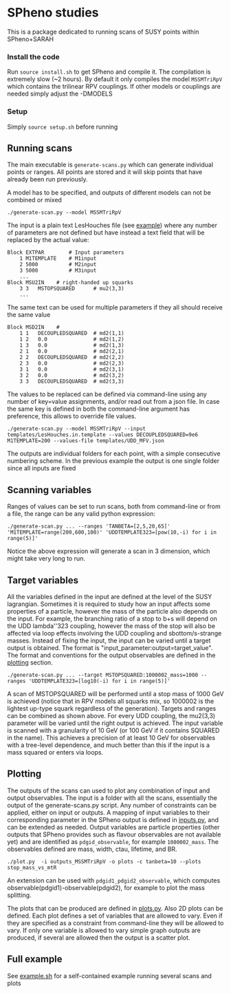 # SPheno studies

This is a package dedicated to running scans of SUSY points within SPheno+SARAH

### Install the code

Run `source install.sh` to get SPheno and compile it. The compilation is extremely slow (~2 hours).
By default it only compiles the model `MSSMTriRpV` which contains the trilinear RPV couplings. If other
models or couplings are needed simply adjust the -DMODELS

### Setup 

Simply `source setup.sh` before running

## Running scans

The main executable is `generate-scans.py` which can generate individual points or ranges. All points are stored
and it will skip points that have already been run previously.

A model has to be specified, and outputs of different models can not be combined or mixed
```
./generate-scan.py --model MSSMTriRpV
```

The input is a plain text LesHouches file (see [example](templates/LesHouches.in.template)) where any number of parameters
are not defined but have instead a text field that will be replaced by the actual value:
```
Block EXTPAR        # Input parameters
    1 M1TEMPLATE    # M1input
    2 5000          # M2input
    3 5000          # M3input
    ...
Block MSU2IN    # right-handed up squarks 
    3 3   MSTOPSQUARED      # mu2(3,3)
    ...
```

The same text can be used for multiple parameters if they all should receive the same value
```
Block MSD2IN    #  
    1 1   DECOUPLEDSQUARED  # md2(1,1)
    1 2   0.0               # md2(1,2)
    1 3   0.0               # md2(1,3)
    2 1   0.0               # md2(2,1)
    2 2   DECOUPLEDSQUARED  # md2(2,2)
    2 3   0.0               # md2(2,3)
    3 1   0.0               # md2(3,1)
    3 2   0.0               # md2(3,2)
    3 3   DECOUPLEDSQUARED  # md2(3,3)
```

The values to be replaced can be defined via command-line using any number of key=value assignments, and/or read out from a json file.
In case the same key is defined in both the command-line argument has preference, this allows to override file values.
```
./generate-scan.py --model MSSMTriRpV --input templates/LesHouches.in.template --values DECOUPLEDSQUARED=9e6 M1TEMPLATE=200 --values-file templates/UDD_MFV.json
```

The outputs are individual folders for each point, with a simple consecutive numbering scheme. In the previous example the output is one single folder since all inputs are fixed

Scanning variables
-----------------

Ranges of values can be set to run scans, both from command-line or from a file, the range can be any valid python expression:
```
./generate-scan.py ... --ranges 'TANBETA=[2,5,20,65]' 'M1TEMPLATE=range(200,600,100)' 'UDDTEMPLATE323=[pow(10,-i) for i in range(5)]'
```

Notice the above expression will generate a scan in 3 dimension, which might take very long to run.

Target variables
-----------------

All the variables defined in the input are defined at the level of the SUSY lagrangian. 
Sometimes it is required to study how an input affects some properties of a particle, however the mass of the particle also depends on the input.
For example, the branching ratio of a stop to b+s will depend on the UDD lambda''323 coupling, however the mass of the stop will also be affected via
loop effects involving the UDD coupling and sbottom/s-strange masses. Instead of fixing the input, the input can be varied until a target output is obtained.
The format is "input_parameter:output=target_value". The format and conventions for the output observables are defined in the [plotting](#plotting) section.
```
./generate-scan.py ... --target MSTOPSQUARED:1000002_mass=1000 --ranges 'UDDTEMPLATE323=[log10(-i) for i in range(5)]'
```

A scan of MSTOPSQUARED will be performed until a stop mass of 1000 GeV is achieved (notice that in RPV models all squarks mix, so 1000002 is the lightest up-type squark regardless of the generation).
Targets and ranges can be combined as shown above. For every UDD coupling, the mu2(3,3) parameter will be varied until the right output is achieved.
The input variable is scanned with a granularity of 10 GeV (or 100 GeV if it contains SQUARED in the name). This achieves a precision of at least 10 GeV for observables with a tree-level dependence, and much better than this if the input is a mass squared or enters via loops.

## Plotting

The outputs of the scans can used to plot any combination of input and output observables. The input is a folder with all the scans, essentially the output of the generate-scans.py script.
Any number of constraints can be applied, either on input or outputs. A mapping of input variables to their corresponding parameter in the SPheno output is defined in [inputs.py](python/inputs.py), and can be extended as needed.
Output variables are particle properties (other outputs that SPheno provides such as flavour observables are not available yet) and are identified as `pdgid_observable`, for example `1000002_mass`.
The observables defined are mass, width, ctau, lifetime, and BR.
```
./plot.py  -i outputs_MSSMTriRpV -o plots -c tanbeta=10 --plots stop_mass_vs_mtR
```
An extension can be used with `pdgid1_pdgid2_observable`, which computes observable(pdgid1)-observable(pdgid2), for example to plot the mass splitting.

The plots that can be produced are defined in [plots.py](python/plots.py). Also 2D plots can be defined. Each plot defines a set of variables that are allowed to vary. Even if they are specified as a constraint from command-line they will be allowed to vary. If only one variable is allowed to vary simple graph outputs are produced, if several are allowed then the output is a scatter plot.

## Full example

See [example.sh](example.sh) for a self-contained example running several scans and plots
